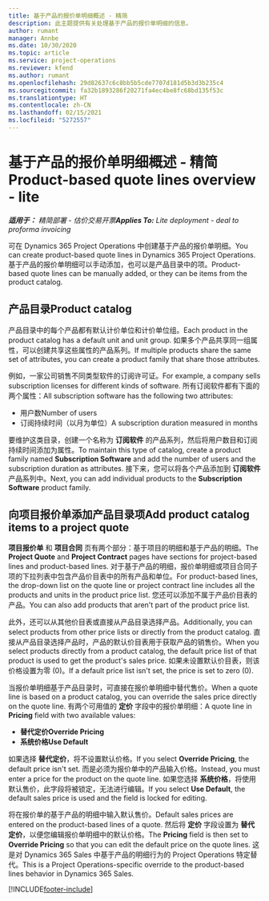 ```yaml
---
title: 基于产品的报价单明细概述 - 精简
description: 此主题提供有关处理基于产品的报价单明细的信息。
author: rumant
manager: Annbe
ms.date: 10/30/2020
ms.topic: article
ms.service: project-operations
ms.reviewer: kfend
ms.author: rumant
ms.openlocfilehash: 29d82637c6c8bb5b5cde7707d181d5b3d3b235c4
ms.sourcegitcommit: fa32b1893286f20271fa4ec4be8fc68bd135f53c
ms.translationtype: HT
ms.contentlocale: zh-CN
ms.lasthandoff: 02/15/2021
ms.locfileid: "5272557"
---
```

# <a name="product-based-quote-lines-overview---lite"></a><span data-ttu-id="e9f04-103">基于产品的报价单明细概述 - 精简</span><span class="sxs-lookup"><span data-stu-id="e9f04-103">Product-based quote lines overview - lite</span></span>

<span data-ttu-id="e9f04-104">_**适用于：** 精简部署 - 估价交易开票_</span><span class="sxs-lookup"><span data-stu-id="e9f04-104">_**Applies To:** Lite deployment - deal to proforma invoicing_</span></span>

<span data-ttu-id="e9f04-105">可在 Dynamics 365 Project Operations 中创建基于产品的报价单明细。</span><span class="sxs-lookup"><span data-stu-id="e9f04-105">You can create product-based quote lines in Dynamics 365 Project Operations.</span></span> <span data-ttu-id="e9f04-106">基于产品的报价单明细可以手动添加，也可以是产品目录中的项。</span><span class="sxs-lookup"><span data-stu-id="e9f04-106">Product-based quote lines can be manually added, or they can be items from the product catalog.</span></span>

## <a name="product-catalog"></a><span data-ttu-id="e9f04-107">产品目录</span><span class="sxs-lookup"><span data-stu-id="e9f04-107">Product catalog</span></span>

<span data-ttu-id="e9f04-108">产品目录中的每个产品都有默认计价单位和计价单位组。</span><span class="sxs-lookup"><span data-stu-id="e9f04-108">Each product in the product catalog has a default unit and unit group.</span></span> <span data-ttu-id="e9f04-109">如果多个产品共享同一组属性，可以创建共享这些属性的产品系列。</span><span class="sxs-lookup"><span data-stu-id="e9f04-109">If multiple products share the same set of attributes, you can create a product family that share those attributes.</span></span> 

<span data-ttu-id="e9f04-110">例如，一家公司销售不同类型软件的订阅许可证。</span><span class="sxs-lookup"><span data-stu-id="e9f04-110">For example, a company sells subscription licenses for different kinds of software.</span></span> <span data-ttu-id="e9f04-111">所有订阅软件都有下面的两个属性：</span><span class="sxs-lookup"><span data-stu-id="e9f04-111">All subscription software has the following two attributes:</span></span>

- <span data-ttu-id="e9f04-112">用户数</span><span class="sxs-lookup"><span data-stu-id="e9f04-112">Number of users</span></span>
- <span data-ttu-id="e9f04-113">订阅持续时间（以月为单位）</span><span class="sxs-lookup"><span data-stu-id="e9f04-113">A subscription duration measured in months</span></span>

<span data-ttu-id="e9f04-114">要维护这类目录，创建一个名称为 **订阅软件** 的产品系列，然后将用户数目和订阅持续时间添加为属性。</span><span class="sxs-lookup"><span data-stu-id="e9f04-114">To maintain this type of catalog, create a product family named **Subscription Software** and add the number of users and the subscription duration as attributes.</span></span> <span data-ttu-id="e9f04-115">接下来，您可以将各个产品添加到 **订阅软件** 产品系列中。</span><span class="sxs-lookup"><span data-stu-id="e9f04-115">Next, you can add individual products to the **Subscription Software** product family.</span></span>

## <a name="add-product-catalog-items-to-a-project-quote"></a><span data-ttu-id="e9f04-116">向项目报价单添加产品目录项</span><span class="sxs-lookup"><span data-stu-id="e9f04-116">Add product catalog items to a project quote</span></span>

<span data-ttu-id="e9f04-117">**项目报价单** 和 **项目合同** 页有两个部分：基于项目的明细和基于产品的明细。</span><span class="sxs-lookup"><span data-stu-id="e9f04-117">The **Project Quote** and **Project Contract** pages have sections for project-based lines and product-based lines.</span></span> <span data-ttu-id="e9f04-118">对于基于产品的明细，报价单明细或项目合同子项的下拉列表中包含产品价目表中的所有产品和单位。</span><span class="sxs-lookup"><span data-stu-id="e9f04-118">For product-based lines, the drop-down list on the quote line or project contract line includes all the products and units in the product price list.</span></span> <span data-ttu-id="e9f04-119">您还可以添加不属于产品价目表的产品。</span><span class="sxs-lookup"><span data-stu-id="e9f04-119">You can also add products that aren't part of the product price list.</span></span>

<span data-ttu-id="e9f04-120">此外，还可以从其他价目表或直接从产品目录选择产品。</span><span class="sxs-lookup"><span data-stu-id="e9f04-120">Additionally, you can select products from other price lists or directly from the product catalog.</span></span> <span data-ttu-id="e9f04-121">直接从产品目录选择产品时，产品的默认价目表用于获取产品的销售价。</span><span class="sxs-lookup"><span data-stu-id="e9f04-121">When you select products directly from a product catalog, the default price list of that product is used to get the product's sales price.</span></span> <span data-ttu-id="e9f04-122">如果未设置默认价目表，则该价格设置为零 (0)。</span><span class="sxs-lookup"><span data-stu-id="e9f04-122">If a default price list isn't set, the price is set to zero (0).</span></span>

<span data-ttu-id="e9f04-123">当报价单明细基于产品目录时，可直接在报价单明细中替代售价。</span><span class="sxs-lookup"><span data-stu-id="e9f04-123">When a quote line is based on a product catalog, you can override the sales price directly on the quote line.</span></span> <span data-ttu-id="e9f04-124">有两个可用值的 **定价** 字段中的报价单明细：</span><span class="sxs-lookup"><span data-stu-id="e9f04-124">A quote line in **Pricing** field with two available values:</span></span>

- <span data-ttu-id="e9f04-125">**替代定价**</span><span class="sxs-lookup"><span data-stu-id="e9f04-125">**Override Pricing**</span></span>
- <span data-ttu-id="e9f04-126">**系统价格**</span><span class="sxs-lookup"><span data-stu-id="e9f04-126">**Use Default**</span></span>

<span data-ttu-id="e9f04-127">如果选择 **替代定价**，将不设置默认价格。</span><span class="sxs-lookup"><span data-stu-id="e9f04-127">If you select **Override Pricing**, the default price isn't set.</span></span> <span data-ttu-id="e9f04-128">而是必须为报价单中的产品输入价格。</span><span class="sxs-lookup"><span data-stu-id="e9f04-128">Instead, you must enter a price for the product on the quote line.</span></span> <span data-ttu-id="e9f04-129">如果您选择 **系统价格**，将使用默认售价，此字段将被锁定，无法进行编辑。</span><span class="sxs-lookup"><span data-stu-id="e9f04-129">If you select **Use Default**, the default sales price is used and the field is locked for editing.</span></span>

<span data-ttu-id="e9f04-130">将在报价单的基于产品的明细中输入默认售价。</span><span class="sxs-lookup"><span data-stu-id="e9f04-130">Default sales prices are entered on the product-based lines of a quote.</span></span> <span data-ttu-id="e9f04-131">然后将 **定价** 字段设置为 **替代定价**，以便您编辑报价单明细中的默认价格。</span><span class="sxs-lookup"><span data-stu-id="e9f04-131">The **Pricing** field is then set to **Override Pricing** so that you can edit the default price on the quote lines.</span></span> <span data-ttu-id="e9f04-132">这是对 Dynamics 365 Sales 中基于产品的明细行为的 Project Operations 特定替代。</span><span class="sxs-lookup"><span data-stu-id="e9f04-132">This is a Project Operations-specific override to the product-based lines behavior in Dynamics 365 Sales.</span></span>


[!INCLUDE[footer-include](../../includes/footer-banner.md)]